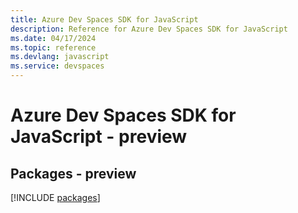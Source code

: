 ```yaml
---
title: Azure Dev Spaces SDK for JavaScript
description: Reference for Azure Dev Spaces SDK for JavaScript
ms.date: 04/17/2024
ms.topic: reference
ms.devlang: javascript
ms.service: devspaces
---
```

# Azure Dev Spaces SDK for JavaScript - preview
## Packages - preview
[!INCLUDE [packages](dev-spaces-index.md)]